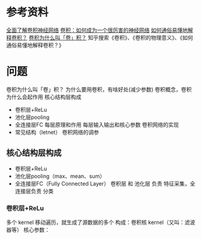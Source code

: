 # 参考资料
[全面了解卷积神经网络](https://zhuanlan.zhihu.com/p/33404955)
[卷积：如何成为一个很厉害的神经网络](https://jizhi.im/blog/post/intuitive_explanation_cnn?utm_source=wechat_session&utm_medium=social&utm_oi=68927006703616&from=singlemessage)
[如何通俗易懂地解释卷积？](https://www.zhihu.com/question/22298352)
[卷积为什么叫「卷」积？](https://www.zhihu.com/question/54677157/answer/141245297)
知乎搜索《卷积》、《卷积的物理意义》、《如何通俗易懂地解释卷积？》

# 问题
卷积为什么叫「卷」积？
为什么要用卷积，有啥好处(减少参数)
卷积概念，卷积为什么会起作用
核心结构层构成
- 卷积层+ReLu
- 池化层pooling
- 全连接层FC
每层原理和作用
每层输入输出和核心参数
卷积网络的实现
- 常见结构（letnet）
卷积网络的调参

## 核心结构层构成
* 卷积层+ReLu
* 池化层pooling（max、mean、sum）
* 全连接层FC（Fully Connected Layer）
卷积层 和 池化层 负责 特征采集，全连接层负责 分类
### 卷积层+ReLu
多个 kernel 移动遍历，就生成了源数据的多个
构成：卷积核 kernel（又叫：滤波器等）
核心参数：


